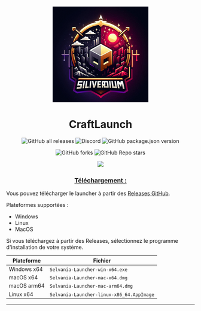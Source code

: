 <p align="center"><img src="../src/assets/images/icon.png" alt="icon-launcher"></p>

<h1 align="center">CraftLaunch</h1>

[<p align="center">]()
![GitHub all releases](https://img.shields.io/github/downloads/luuxis/Selvania-Launcher/total?style=for-the-badge)
![Discord](https://img.shields.io/discord/819729377650278420?style=for-the-badge)
![GitHub package.json version](https://img.shields.io/github/package-json/v/luuxis/Selvania-Launcher?style=for-the-badge)
[<p align="center">]()
![GitHub forks](https://img.shields.io/github/forks/luuxis/Selvania-Launcher?style=for-the-badge)
![GitHub Repo stars](https://img.shields.io/github/stars/luuxis/Selvania-Launcher?style=for-the-badge)

<p align="center">
    <a href="https://discord.gg/YwJ64EX8ZC">
        <img src="[https://invidget.switchblade.xyz/e9q7Yr2cuQ](https://www.google.com/imgres?q=logo%20discord%20invitation&imgurl=https%3A%2F%2Fimg.freepik.com%2Fpsd-premium%2Fbanniere-promotionnelle-du-serveur-discord-icone-style-3d_402554-55.jpg&imgrefurl=https%3A%2F%2Ffr.freepik.com%2Fpsd-premium%2Fbanniere-promotionnelle-du-serveur-discord-icone-style-3d_19281600.htm&docid=lrfbpmTCt3qfqM&tbnid=1-Mwe1inRZP7rM&vet=12ahUKEwi5zJaUlqeJAxWVUqQEHa3TIhcQM3oECH0QAA..i&w=626&h=352&hcb=2&ved=2ahUKEwi5zJaUlqeJAxWVUqQEHa3TIhcQM3oECH0QAA)">
    </a>
</p>

### **<ins><p align="center">Téléchargement :</p>**

Vous pouvez télécharger le launcher à partir des [Releases GitHub](../../../releases).

Plateformes supportées :

- Windows 
- Linux
- MacOS

Si vous téléchargez à partir des Releases, sélectionnez le programme d'installation de votre système.

 Plateforme | Fichier |
| -------- | ---- |
| Windows x64 | `Selvania-Launcher-win-x64.exe ` |
| macOS x64 | `Selvania-Launcher-mac-x64.dmg` |
| macOS arm64 | `Selvania-Launcher-mac-arm64.dmg` |
| Linux x64 | `Selvania-Launcher-linux-x86_64.AppImage` |

---
